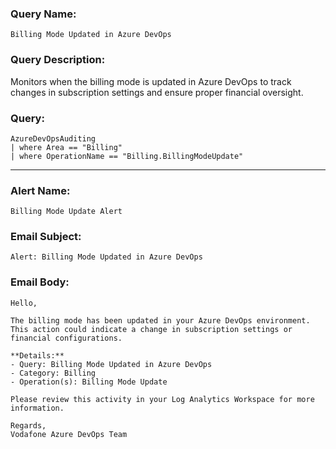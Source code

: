 ### Query Name:  
`Billing Mode Updated in Azure DevOps`

### Query Description:  
Monitors when the billing mode is updated in Azure DevOps to track changes in subscription settings and ensure proper financial oversight.

### Query:  
```kql
AzureDevOpsAuditing
| where Area == "Billing"
| where OperationName == "Billing.BillingModeUpdate"
```

---

### Alert Name:  
`Billing Mode Update Alert`

### Email Subject:  
`Alert: Billing Mode Updated in Azure DevOps`

### Email Body:  
```
Hello,

The billing mode has been updated in your Azure DevOps environment.  
This action could indicate a change in subscription settings or financial configurations.

**Details:**  
- Query: Billing Mode Updated in Azure DevOps  
- Category: Billing  
- Operation(s): Billing Mode Update

Please review this activity in your Log Analytics Workspace for more information.

Regards,  
Vodafone Azure DevOps Team
```
